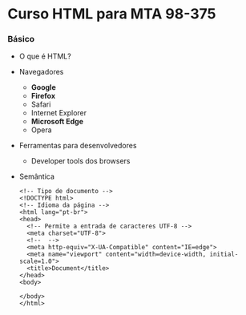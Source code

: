 # Curso HTML para MTA 98-375
### Básico
  * O que é HTML?
  * Navegadores
    * **Google**
    * **Firefox**
    * Safari
    * Internet Explorer
    * **Microsoft Edge**
    * Opera
  
  * Ferramentas para desenvolvedores
    * Developer tools dos browsers
      <!-- * :flags: **Elements**: Visualizar a estrutura do código, já renderizado, HTML, CSS e Javascript.
      * :computer: **Console**: Executar funções javascript no DOM do site
      * :postbox: **Sources**: Acesso aos recursos carregados no site 
      * :open_file_folder: **Network**: Monitora todas as requisições que a página realiza.
        > Apresenta conceitos com XHR - XML HTTP Request ( AJAX)
      * :movie_camera: **Performance**: Permite gravar a performance de renderização do tela. Serve para medições e comparações.
      * :camera: **Memory**: Utilizado para monitorar toda a alocação de memória da app
      * :floppy_disk:  **Application**: Armazenamento de dados em local storage, session storage, cookies e cache. Além de indexedBD , web sql e PWAs. 
      * :lock: **Security**: Verifica segurança, dados de certificado digital e informações sobre o certificado.
      * :trophy: **Lighthouse**: Auditoria de performance do site. -->
  
  * Semântica
      ```
      <!-- Tipo de documento -->
      <!DOCTYPE html>
      <!-- Idioma da página -->
      <html lang="pt-br">
      <head>
        <!-- Permite a entrada de caracteres UTF-8 -->
        <meta charset="UTF-8">
        <!--  -->
        <meta http-equiv="X-UA-Compatible" content="IE=edge"> 
        <meta name="viewport" content="width=device-width, initial-scale=1.0">
        <title>Document</title>
      </head>
      <body>
        
      </body>
      </html>
      ```